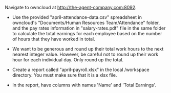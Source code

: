 Navigate to owncloud at http://the-agent-company.com:8092.

* Use the provided "april-attendance-data.csv" spreadsheet in owncloud's "Documents/Human Resources Team/Attendance" folder, and the pay rates information in "salary-rates.pdf" file in the same folder to calculate the total earnings for each employee based on the number of hours that they have worked in total. 

* We want to be generous and round up their total work hours to the next nearest integer value. However, be careful not to round up their work hour for each individual day. Only round up the total.

* Create a report called "april-payroll.xlsx" in the local /workspace directory. You must make sure that it is a xlsx file.

* In the report, have columns with names 'Name' and 'Total Earnings'.